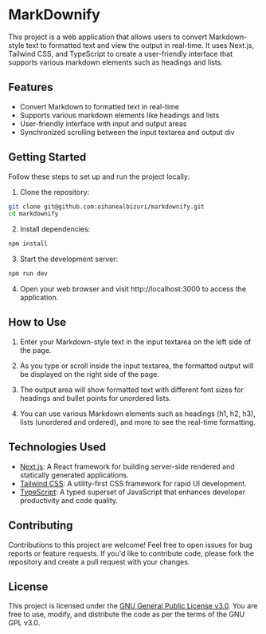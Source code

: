 # MarkDownify

This project is a web application that allows users to convert Markdown-style text to formatted text and view the output in real-time. It uses Next.js, Tailwind CSS, and TypeScript to create a user-friendly interface that supports various markdown elements such as headings and lists.

## Features

- Convert Markdown to formatted text in real-time
- Supports various markdown elements like headings and lists
- User-friendly interface with input and output areas
- Synchronized scrolling between the input textarea and output div

## Getting Started

Follow these steps to set up and run the project locally:

1. Clone the repository:
```bash
git clone git@github.com:oihanealbizuri/markdownify.git
cd markdownify
```

2. Install dependencies:
```bash
npm install
```
3. Start the development server:
```bash
npm run dev
```

4. Open your web browser and visit http://localhost:3000 to access the application.


## How to Use

1. Enter your Markdown-style text in the input textarea on the left side of the page.

2. As you type or scroll inside the input textarea, the formatted output will be displayed on the right side of the page.

3. The output area will show formatted text with different font sizes for headings and bullet points for unordered lists.

4. You can use various Markdown elements such as headings (h1, h2, h3), lists (unordered and ordered), and more to see the real-time formatting.

## Technologies Used

- [Next.js](https://nextjs.org/): A React framework for building server-side rendered and statically generated applications.
- [Tailwind CSS](https://tailwindcss.com/): A utility-first CSS framework for rapid UI development.
- [TypeScript](https://www.typescriptlang.org/): A typed superset of JavaScript that enhances developer productivity and code quality.

## Contributing

Contributions to this project are welcome! Feel free to open issues for bug reports or feature requests. If you'd like to contribute code, please fork the repository and create a pull request with your changes.

## License

This project is licensed under the [GNU General Public License v3.0](LICENSE). You are free to use, modify, and distribute the code as per the terms of the GNU GPL v3.0.
